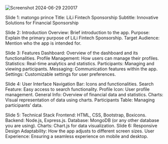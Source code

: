 
![Screenshot 2024-06-29 220017](https://github.com/Prince07746/FinTech-sponsoring-dashboard/assets/98363125/dfbd9117-dcc7-41ef-b67b-1ebcdeb814f3)


Slide 1: matongo prince
Title: LiLi Fintech Sponsorship
Subtitle: Innovative Solutions for Financial Sponsorship

Slide 2: Introduction
Overview: Brief introduction to the app.
Purpose: Explain the primary purpose of LiLi Fintech Sponsorship.
Target Audience: Mention who the app is intended for.

Slide 3: Features
Dashboard: Overview of the dashboard and its functionalities.
Profile Management: How users can manage their profiles.
Statistics: Real-time analytics and statistics.
Participants: Managing and viewing participants.
Messaging: Communication features within the app.
Settings: Customizable settings for user preferences.

Slide 4: User Interface
Navigation Bar: Icons and functionalities.
Search Feature: Easy access to search functionality.
Profile Icon: User profile management.
General Info: Overview of financial data and statistics.
Charts: Visual representation of data using charts.
Participants Table: Managing participants’ data.

Slide 5: Technical Stack
Frontend: HTML, CSS, Bootstrap, Boxicons.
Backend: Node.js, Express.js.
Database: MongoDB (or any other database you are using).
Charts: Chart.js for data visualization.
Slide 6: Responsive Design
Adaptability: How the app adjusts to different screen sizes.
User Experience: Ensuring a seamless experience on mobile and desktop.
